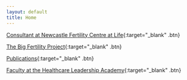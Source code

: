 ```yaml
---
layout: default
title: Home
---
```


[Consultant at Newcastle Fertility Centre at Life][1]{:target="_blank" .btn}

[The Big Fertility Project][2]{:target="_blank" .btn}

[Publications][3]{:target="_blank" .btn}

[Faculty at the Healthcare Leadership Academy][4]{:target="_blank" .btn}

[1]: https://www.newcastle-hospitals.nhs.uk/consultants/dr-matthew-prior/
[2]: https://bigfertilityproject.com
[3]: https://scholar.google.com/citations?user=s7QRVkQAAAAJ&hl=en#
[4]: https://www.thehealthcareleadership.academy/our-faculty/